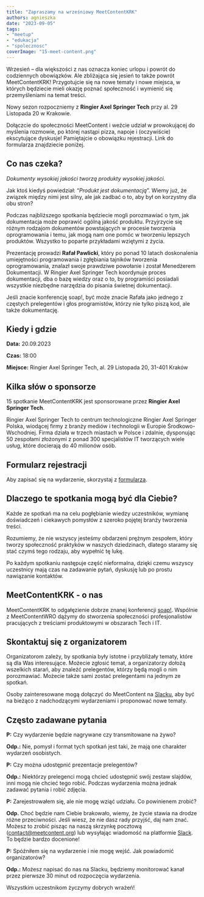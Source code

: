 ```yaml
---
title: "Zapraszamy na wrześniowy MeetContentKRK"
authors: agnieszka
date: "2023-09-05"
tags:
- "meetup"
- "edukacja"
- "spolecznosc"
coverImage: "15-meet-content.png"
---
```

Wrzesień – dla większości z nas oznacza koniec urlopu i powrót do codziennych obowiązków. Ale zbliżająca się jesień to także powrót MeetContentKRK! Przygotujcie się na nowe tematy i nowe miejsca, w których będziecie mieli okazję poznać społeczność i wymienić się przemyśleniami na temat treści.

<!--truncate-->

Nowy sezon rozpoczniemy z **Ringier Axel Springer Tech** przy al. 29 Listopada 20 w Krakowie.

Dołączcie do społeczności MeetContent i weźcie udział w prowokującej do myślenia rozmowie, po której nastąpi pizza, napoje i (oczywiście) ekscytujące dyskusje! Pamiętajcie o obowiązku rejestracji. Link do formularza znajdziecie poniżej.

## Co nas czeka? ##

_Dokumenty wysokiej jakości tworzą produkty wysokiej jakości._

Jak ktoś kiedyś powiedział: “_Produkt jest dokumentacją_”. Wiemy już, że związek między nimi jest silny, ale jak zadbać o to, aby był on korzystny dla obu stron?

Podczas najbliższego spotkania będziecie mogli porozmawiać o tym, jak dokumentacja może poprawić ogólną jakość produktu. Przyjrzycie się różnym rodzajom dokumentów powstających w procesie tworzenia oprogramowania i temu, jak mogą nam one pomóc w tworzeniu lepszych produktów. Wszystko to poparte przykładami wziętymi z życia.

Prezentację prowadzi **Rafał Pawlicki**, który po ponad 10 latach doskonalenia umiejętności programowania i zgłębiania tajników tworzenia oprogramowania, znalazł swoje prawdziwe powołanie i został Menedżerem Dokumentacji.
W Ringier Axel Springer Tech koordynuje proces dokumentacji, dba o bazę wiedzy oraz o to, by programiści posiadali wszystkie niezbędne narzędzia do pisania świetnej dokumentacji.

Jeśli znacie konferencję soap!, być może znacie Rafała jako jednego z częstych prelegentów i głos programistów, którzy nie tylko piszą kod, ale także dokumentację.

## Kiedy i gdzie ##

**Data:** 20.09.2023

**Czas:** 18:00

**Miejsce:** Ringier Axel Springer Tech, al. 29 Listopada 20, 31-401 Kraków

## Kilka słów o sponsorze ##

15 spotkanie MeetContentKRK jest sponsorowane przez **Ringier Axel Springer Tech**.

Ringier Axel Springer Tech to centrum technologiczne Ringier Axel Springer Polska, wiodącej firmy z branży mediów i technologii w Europie Środkowo-Wschodniej. Firma działa w trzech miastach w Polsce i zdalnie, dysponując 50 zespołami złożonymi z ponad 300 specjalistów IT tworzących wiele usług, które docierają do 40 milionów osób.

## Formularz rejestracji ##

Aby zapisać się na wydarzenie, skorzystaj z [formularza](https://forms.gle/s745oZFSDGXsV9GP8).

## Dlaczego te spotkania mogą być dla Ciebie? ##

Każde ze spotkań ma na celu pogłębianie wiedzy uczestników, wymianę doświadczeń i ciekawych pomysłów z szeroko pojętej branży tworzenia treści.

Rozumiemy, że nie wszyscy jesteśmy obdarzeni prężnym zespołem, który tworzy społeczność praktyków w naszych dziedzinach, dlatego staramy się stać czymś tego rodzaju, aby wypełnić tę lukę.

Po każdym spotkaniu następuje część nieformalna, dzięki czemu wszyscy uczestnicy mają czas na zadawanie pytań, dyskusję lub po prostu nawiązanie kontaktów.

## MeetContentKRK - o nas ##

MeetContentKRK to odgałęzienie dobrze znanej konferencji [soap!](https://soapconf.com/). Wspólnie z MeetContentWRO dążymy do stworzenia społeczności profesjonalistów pracujących z treściami produktowymi w obszarach Tech i IT.

## Skontaktuj się z organizatorem ##

Organizatorom zależy, by spotkania były istotne i przybliżały tematy, które są dla Was interesujące. Możecie zgłosić temat, a organizatorzy dołożą wszelkich starań, aby znaleźć prelegentów, którzy będą mogli o nim porozmawiać. Możecie także sami zostać prelegentami na jednym ze spotkań.

Osoby zainteresowane mogą dołączyć do MeetContent na [Slacku](https://meetcontent.slack.com/archives/CCZR1KAKF), aby być na bieżąco z nadchodzącymi wydarzeniami i proponować nowe tematy.

## Często zadawane pytania ##

**P:** Czy wydarzenie będzie nagrywane czy transmitowane na żywo?

**Odp.:** Nie, pomysł i format tych spotkań jest taki, że mają one charakter wydarzeń osobistych.

**P:** Czy można udostępnić prezentacje prelegentów?

**Odp.:** Niektórzy prelegenci mogą chcieć udostępnić swój zestaw slajdów, inni mogą nie chcieć tego robić. Podczas wydarzenia można jednak zadawać pytania i robić zdjęcia.

**P:** Zarejestrowałem się, ale nie mogę wziąć udziału. Co powinienem zrobić?

**Odp.** Choć będzie nam Ciebie brakowało, wiemy, że życie stawia na drodze różne przeciwności. Jeśli wiesz, że nie dasz rady przyjść, daj nam znać. Możesz to zrobić pisząc na naszą skrzynkę pocztową ([contact@meetcontent.org]()) lub wysyłając wiadomość na platformie [Slack](https://meetcontent.slack.com/archives/CCZR1KAKF). To będzie bardzo docenione!

**P:** Spóźniłem się na wydarzenie i nie mogę wejść. Jak powiadomić organizatorów?

**Odp.:** Możesz napisać do nas na Slacku, będziemy monitorować kanał przez pierwsze 30 minut od rozpoczęcia wydarzenia.

Wszystkim uczestnikom życzymy dobrych wrażeń!
